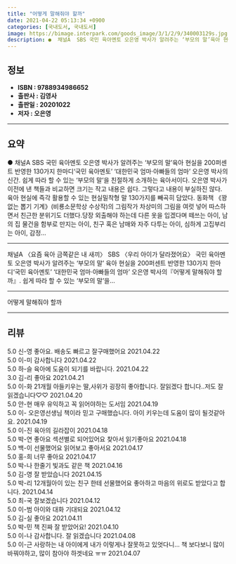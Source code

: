 ```yaml
---
title: "어떻게 말해줘야 할까"
date: 2021-04-22 05:13:34 +0900
categories: [국내도서, 국내도서]
image: https://bimage.interpark.com/goods_image/3/1/2/9/340003129s.jpg
description: ●  채널A  SBS 국민 육아멘토 오은영 박사가 알려주는 ‘부모의 말’육아 현실을 200퍼센트 반영한 130가지 한마디‘국민 육아멘토’ ‘대한민국 엄마·아빠들의 엄마’ 오은영 박사의 신간. 쉽게 따라 할 수 있는 ‘부모의 말’을 친절하게 소개하는 육아서이다. 오은영 박사가 이전에 낸 책들과 비교하면 크
---
```


## **정보**

- **ISBN : 9788934986652**
- **출판사 : 김영사**
- **출판일 : 20201022**
- **저자 : 오은영**

------



## **요약**

●  채널A  SBS 국민 육아멘토 오은영 박사가 알려주는 ‘부모의 말’육아 현실을 200퍼센트 반영한 130가지 한마디‘국민 육아멘토’ ‘대한민국 엄마·아빠들의 엄마’ 오은영 박사의 신간. 쉽게 따라 할 수 있는 ‘부모의 말’을 친절하게 소개하는 육아서이다. 오은영 박사가 이전에 낸 책들과 비교하면 크기는 작고 내용은 쉽다. 그렇다고 내용이 부실하진 않다. 육아 현실에 즉각 활용할 수 있는 현실밀착형 말 130가지를 빼곡히 담았다. 동화책 《꽝 없는 뽑기 기계》(비룡소문학상 수상작)의 그림작가 차상미의 그림을 여럿 넣어 따스하면서 친근한 분위기도 더했다.당장 외출해야 하는데 다른 옷을 입겠다며 떼쓰는 아이, 남의 집 물건을 함부로 만지는 아이, 친구 혹은 남매와 자주 다투는 아이, 심하게 고집부리는 아이, 감정...

------

채널A 〈요즘 육아 금쪽같은 내 새끼〉 SBS 〈우리 아이가 달라졌어요〉
국민 육아멘토 오은영 박사가 알려주는 ‘부모의 말’
육아 현실을 200퍼센트 반영한 130가지 한마디‘국민 육아멘토’ ‘대한민국 엄마·아빠들의 엄마’ 오은영 박사의『어떻게 말해줘야 할까』. 쉽게 따라 할 수 있는 ‘부모의 말’을... 

------


어떻게 말해줘야 할까 

------


## **리뷰** 

5.0 신-영 좋아요. 배송도 빠르고 잘구매했어요 2021.04.22 <br/>5.0 이-미 감사합니다 2021.04.22 <br/>5.0 하-슬 육아에 도움이 되기를 바랍니다. 2021.04.22 <br/>3.0 김-리 좋아요 2021.04.21 <br/>5.0 이-화 21개월 아들키우는 딸,사위가 굉장히 좋아합니다. 잘읽겠다 합니다..저도 잘읽겠습니다♡♡ 2021.04.20 <br/>5.0 안-현 매우 유익하고 꼭 읽어야하는 도서임 2021.04.19 <br/>5.0 이- 오은영선생님 책이라 믿고 구매했습니다. 아이 키우는데 도움이 많이 될것같아요. 2021.04.19 <br/>5.0 이-진 육아의 길라잡이 2021.04.18 <br/>5.0 박-연 좋아요 섹션별로 되어있어요 찾아서 읽기좋아요 2021.04.18 <br/>5.0 백-이 선물했어요 읽어보고 좋아서요 2021.04.17 <br/>5.0 홍-희 너무 좋아요 2021.04.17 <br/>5.0 박-나 한줄기 빛과도 같은 책 2021.04.16 <br/>5.0 김-영 잘 받았습니다 2021.04.15 <br/>5.0 박-리 12개월아이 있는 친구 한테 선물했어요
좋아하고 마음의 위로도 받았다고 합니다. 2021.04.14 <br/>5.0 최-국 잘보겠습니다 2021.04.12 <br/>5.0 이-범 아이와 대화 기대되요 2021.04.12 <br/>5.0 김-실 좋아요 2021.04.11 <br/>5.0 박-민 책 진짜 잘 받았어요! 2021.04.10 <br/>5.0 이-나 감사합니다. 잘 읽겠습니다 2021.04.08 <br/>5.0 이-근 사랑하는 내 아이에게 내가 이렇게나 잘못하고 있엇다니... 책 보다보니 많이 바꿔야하고, 많이 참아야 하겟네요 ㅠㅠ 2021.04.07 <br/>
